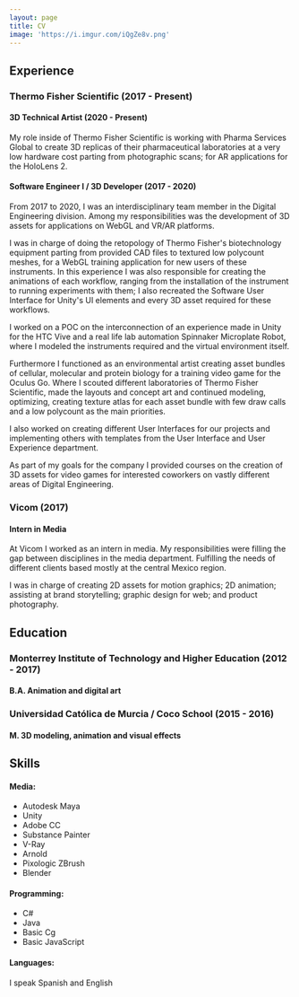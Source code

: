 ```yaml
---
layout: page
title: CV
image: 'https://i.imgur.com/iQgZe8v.png'
---
```


## <b>Experience</b>
### Thermo Fisher Scientific (2017 - Present)
#### 3D Technical Artist (2020 - Present)
My role inside of Thermo Fisher Scientific is working with Pharma Services Global to create 3D replicas of their pharmaceutical laboratories at a very low hardware cost parting from photographic scans; for AR applications for the HoloLens 2. 

#### Software Engineer I / 3D Developer (2017 - 2020)
From 2017 to 2020, I was an interdisciplinary team member in the Digital Engineering division. Among my responsibilities was the development of 3D assets for applications on WebGL and VR/AR platforms.

I was in charge of doing the retopology of Thermo Fisher's biotechnology equipment parting from provided CAD files to textured low polycount meshes, for a WebGL training application for new users of these instruments. In this experience I was also responsible for creating the animations of each workflow, ranging from the installation of the instrument to running experiments with them; I also recreated the Software User Interface for Unity's UI elements and every 3D asset required for these workflows.

I worked on a POC on the interconnection of an experience made in Unity for the HTC Vive and a real life lab automation Spinnaker Microplate Robot, where I modeled the instruments required and the virtual environment itself.

Furthermore I functioned as an environmental artist creating asset bundles of cellular, molecular and protein biology for a training video game for the Oculus Go. Where I scouted different laboratories of Thermo Fisher Scientific, made the layouts and concept art and continued modeling, optimizing, creating texture atlas for each asset bundle with few draw calls and a low polycount as the main priorities.

I also worked on creating different User Interfaces for our projects and implementing others with templates from the User Interface and User Experience department.

As part of my goals for the company I provided courses on the creation of 3D assets for video games for interested coworkers on vastly different areas of Digital Engineering.

### Vicom (2017)
#### Intern in Media
At Vicom I worked as an intern in media. My responsibilities were filling the gap between disciplines in the media department. Fulfilling the needs of different clients based mostly at the central Mexico region.

I was in charge of creating 2D assets for motion graphics; 2D animation; assisting at brand storytelling; graphic design for web; and product photography.

## <b>Education</b>
### Monterrey Institute of Technology and Higher Education (2012 - 2017)
#### B.A. Animation and digital art
### Universidad Católica de Murcia / Coco School (2015 - 2016)
#### M. 3D modeling, animation and visual effects

## <b>Skills</b>
#### Media:
* Autodesk Maya
* Unity
* Adobe CC
* Substance Painter
* V-Ray
* Arnold
* Pixologic ZBrush
* Blender

#### Programming:
* C#
* Java
* Basic Cg
* Basic JavaScript

#### Languages:
I speak Spanish and English
